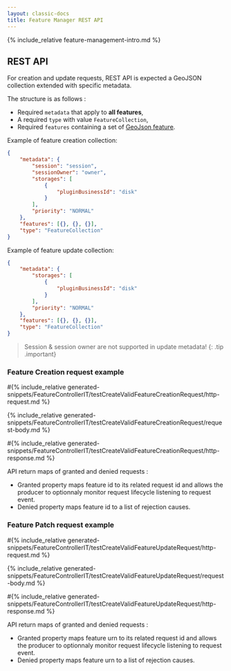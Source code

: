 ```yaml
---
layout: classic-docs
title: Feature Manager REST API
---
```


{% include_relative feature-management-intro.md %}

## REST API

For creation and update requests, REST API is expected a GeoJSON collection extended with specific metadata.

The structure is as follows :

* Required `metadata` that apply to **all features**,
* A required `type` with value `FeatureCollection`,
* Required `features` containing a set of [GeoJson feature](#payloadppt).

Example of feature creation collection:

```json
{
    "metadata": {
        "session": "session",
        "sessionOwner": "owner",
        "storages": [
            {
                "pluginBusinessId": "disk"
            }
        ],
        "priority": "NORMAL"
    },
    "features": [{}, {}, {}],
    "type": "FeatureCollection"
}
```

Example of feature update collection:

```json
{
    "metadata": {
        "storages": [
            {
                "pluginBusinessId": "disk"
            }
        ],
        "priority": "NORMAL"
    },
    "features": [{}, {}, {}],
    "type": "FeatureCollection"
}
```

> Session & session owner are not supported in update metadata!
{: .tip .important}

### Feature Creation request example

#{% include_relative generated-snippets/FeatureControllerIT/testCreateValidFeatureCreationRequest/http-request.md %}

{% include_relative generated-snippets/FeatureControllerIT/testCreateValidFeatureCreationRequest/request-body.md %}

#{% include_relative generated-snippets/FeatureControllerIT/testCreateValidFeatureCreationRequest/http-response.md %}

API return maps of granted and denied requests :

* Granted property maps feature id to its related request id and allows the producer to optionnaly monitor request lifecycle listening to request event.
* Denied property maps feature id to a list of rejection causes.

### Feature Patch request example

#{% include_relative generated-snippets/FeatureControllerIT/testCreateValidFeatureUpdateRequest/http-request.md %}

{% include_relative generated-snippets/FeatureControllerIT/testCreateValidFeatureUpdateRequest/request-body.md %}

#{% include_relative generated-snippets/FeatureControllerIT/testCreateValidFeatureUpdateRequest/http-response.md %}


API return maps of granted and denied requests :

* Granted property maps feature urn to its related request id and allows the producer to optionnaly monitor request lifecycle listening to request event.
* Denied property maps feature urn to a list of rejection causes.
